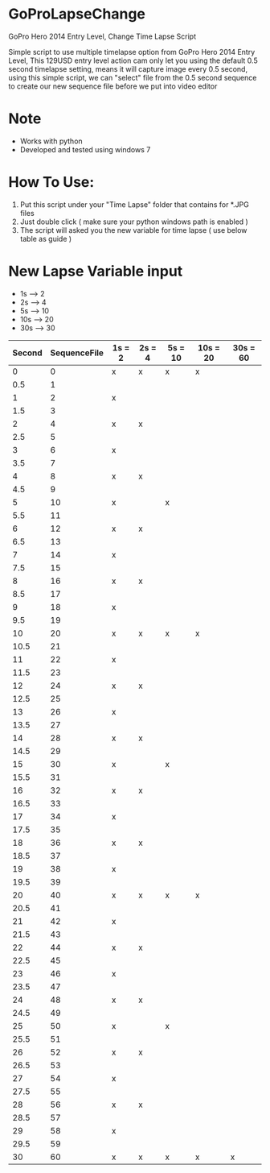 # GoProLapseChange
GoPro Hero 2014 Entry Level, Change Time Lapse Script

Simple script to use multiple timelapse option from GoPro Hero 2014 Entry Level, This 129USD entry level action cam only let you using the default 0.5 second timelapse setting, means it will capture image every 0.5 second, using this simple script, we can "select" file from the 0.5 second sequence to create our new sequence file before we put into video editor

# Note
- Works with python
- Developed and tested using windows 7

# How To Use:
1. Put this script under your "Time Lapse" folder that contains for *.JPG files
2. Just double click ( make sure your python windows path is enabled )
3. The script will asked you the new variable for time lapse ( use below table as guide )

# New Lapse Variable input
- 1s --> 2
- 2s --> 4
- 5s --> 10
- 10s --> 20
- 30s --> 30

| Second | SequenceFile | 1s = 2 | 2s = 4 | 5s = 10 | 10s = 20 | 30s = 60 |
|--------|--------------|--------|--------|---------|----------|----------|
| 0      | 0            | x      | x      | x       | x        |          |
| 0.5    | 1            |        |        |         |          |          |
| 1      | 2            | x      |        |         |          |          |
| 1.5    | 3            |        |        |         |          |          |
| 2      | 4            | x      | x      |         |          |          |
| 2.5    | 5            |        |        |         |          |          |
| 3      | 6            | x      |        |         |          |          |
| 3.5    | 7            |        |        |         |          |          |
| 4      | 8            | x      | x      |         |          |          |
| 4.5    | 9            |        |        |         |          |          |
| 5      | 10           | x      |        | x       |          |          |
| 5.5    | 11           |        |        |         |          |          |
| 6      | 12           | x      | x      |         |          |          |
| 6.5    | 13           |        |        |         |          |          |
| 7      | 14           | x      |        |         |          |          |
| 7.5    | 15           |        |        |         |          |          |
| 8      | 16           | x      | x      |         |          |          |
| 8.5    | 17           |        |        |         |          |          |
| 9      | 18           | x      |        |         |          |          |
| 9.5    | 19           |        |        |         |          |          |
| 10     | 20           | x      | x      | x       | x        |          |
| 10.5   | 21           |        |        |         |          |          |
| 11     | 22           | x      |        |         |          |          |
| 11.5   | 23           |        |        |         |          |          |
| 12     | 24           | x      | x      |         |          |          |
| 12.5   | 25           |        |        |         |          |          |
| 13     | 26           | x      |        |         |          |          |
| 13.5   | 27           |        |        |         |          |          |
| 14     | 28           | x      | x      |         |          |          |
| 14.5   | 29           |        |        |         |          |          |
| 15     | 30           | x      |        | x       |          |          |
| 15.5   | 31           |        |        |         |          |          |
| 16     | 32           | x      | x      |         |          |          |
| 16.5   | 33           |        |        |         |          |          |
| 17     | 34           | x      |        |         |          |          |
| 17.5   | 35           |        |        |         |          |          |
| 18     | 36           | x      | x      |         |          |          |
| 18.5   | 37           |        |        |         |          |          |
| 19     | 38           | x      |        |         |          |          |
| 19.5   | 39           |        |        |         |          |          |
| 20     | 40           | x      | x      | x       | x        |          |
| 20.5   | 41           |        |        |         |          |          |
| 21     | 42           | x      |        |         |          |          |
| 21.5   | 43           |        |        |         |          |          |
| 22     | 44           | x      | x      |         |          |          |
| 22.5   | 45           |        |        |         |          |          |
| 23     | 46           | x      |        |         |          |          |
| 23.5   | 47           |        |        |         |          |          |
| 24     | 48           | x      | x      |         |          |          |
| 24.5   | 49           |        |        |         |          |          |
| 25     | 50           | x      |        | x       |          |          |
| 25.5   | 51           |        |        |         |          |          |
| 26     | 52           | x      | x      |         |          |          |
| 26.5   | 53           |        |        |         |          |          |
| 27     | 54           | x      |        |         |          |          |
| 27.5   | 55           |        |        |         |          |          |
| 28     | 56           | x      | x      |         |          |          |
| 28.5   | 57           |        |        |         |          |          |
| 29     | 58           | x      |        |         |          |          |
| 29.5   | 59           |        |        |         |          |          |
| 30     | 60           | x      | x      | x       | x        | x        |
